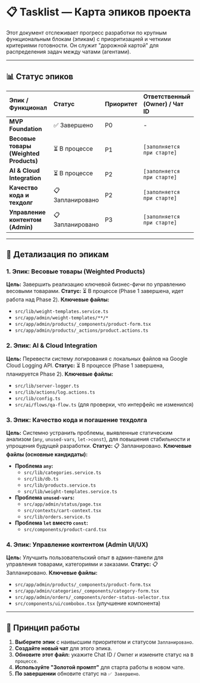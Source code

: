 # 📋 Tasklist — Карта эпиков проекта

Этот документ отслеживает прогресс разработки по крупным функциональным блокам (эпикам) с приоритизацией и четкими критериями готовности. Он служит "дорожной картой" для распределения задач между чатами (агентами).

---

## 📊 Статус эпиков

| Эпик / Функционал                    | Статус        | Приоритет | Ответственный (Owner) / Чат ID |
| :----------------------------------- | :------------ | :-------- | :------------------------------------- |
| **MVP Foundation**                   | ✅ Завершено   | P0        | -                                      |
| **Весовые товары (Weighted Products)** | ⏳ В процессе | P1        | `[заполняется при старте]`             |
| **AI & Cloud Integration**           | ⏳ В процессе | P2        | `[заполняется при старте]`             |
| **Качество кода и техдолг**          | 📋 Запланировано | P2        | `[заполняется при старте]`             |
| **Управление контентом (Admin)**     | 📋 Запланировано | P3        | `[заполняется при старте]`             |

---

## 🎯 Детализация по эпикам

### 1. Эпик: Весовые товары (Weighted Products)
**Цель:** Завершить реализацию ключевой бизнес-фичи по управлению весовыми товарами.
**Статус:** ⏳ В процессе (Phase 1 завершена, идет работа над Phase 2).
**Ключевые файлы:**
- `src/lib/weight-templates.service.ts`
- `src/app/admin/weight-templates/**/*`
- `src/app/admin/products/_components/product-form.tsx`
- `src/app/admin/products/_actions/product.actions.ts`

### 2. Эпик: AI & Cloud Integration
**Цель:** Перевести систему логирования с локальных файлов на Google Cloud Logging API.
**Статус:** ⏳ В процессе (Phase 1 завершена, планируется Phase 2).
**Ключевые файлы:**
- `src/lib/server-logger.ts`
- `src/lib/actions/log.actions.ts`
- `src/lib/config.ts`
- `src/ai/flows/qa-flow.ts` (для проверки, что интерфейс не изменился)

### 3. Эпик: Качество кода и погашение техдолга
**Цель:** Системно устранить проблемы, выявленные статическим анализом (`any`, `unused-vars`, `let->const`), для повышения стабильности и упрощения будущей разработки.
**Статус:** 📋 Запланировано.
**Ключевые файлы (основные кандидаты):**
- **Проблема `any`:**
  - `src/lib/categories.service.ts`
  - `src/lib/db.ts`
  - `src/lib/products.service.ts`
  - `src/lib/weight-templates.service.ts`
- **Проблема `unused-vars`:**
  - `src/app/admin/status/page.tsx`
  - `src/contexts/cart-context.tsx`
  - `src/lib/orders.service.ts`
- **Проблема `let` вместо `const`:**
  - `src/components/product-card.tsx`

### 4. Эпик: Управление контентом (Admin UI/UX)
**Цель:** Улучшить пользовательский опыт в админ-панели для управления товарами, категориями и заказами.
**Статус:** 📋 Запланировано.
**Ключевые файлы:**
- `src/app/admin/products/_components/product-form.tsx`
- `src/app/admin/categories/_components/category-form.tsx`
- `src/app/admin/orders/_components/order-status-selector.tsx`
- `src/components/ui/combobox.tsx` (улучшение компонента)

---

## 🚀 Принцип работы

1.  **Выберите эпик** с наивысшим приоритетом и статусом `Запланировано`.
2.  **Создайте новый чат** для этого эпика.
3.  **Обновите этот файл:** укажите Chat ID / Owner и измените статус на `В процессе`.
4.  **Используйте "Золотой промпт"** для старта работы в новом чате.
5.  **По завершении** обновите статус на `✅ Завершено`.
